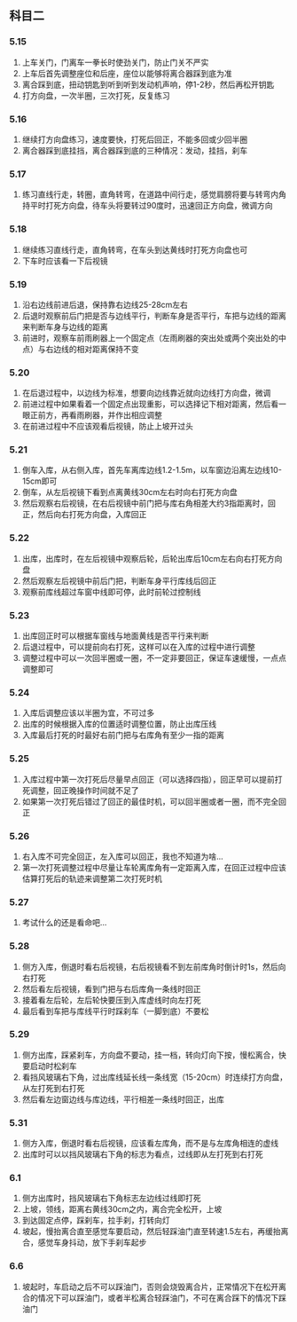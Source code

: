 ## 科目二

### 5.15

 1. 上车关门，门离车一拳长时使劲关门，防止门关不严实
 2. 上车后首先调整座位和后座，座位以能够将离合器踩到底为准
 3. 离合踩到底，扭动钥匙到听到听到发动机声响，停1-2秒，然后再松开钥匙
 4. 打方向盘，一次半圈，三次打死，反复练习

### 5.16

 1. 继续打方向盘练习，速度要快，打死后回正，不能多回或少回半圈
 2. 离合器踩到底挂挡，离合器踩到底的三种情况：发动，挂挡，刹车

### 5.17

 1. 练习直线行走，转圈，直角转弯，在道路中间行走，感觉肩膀将要与转弯内角持平时打死方向盘，待车头将要转过90度时，迅速回正方向盘，微调方向

### 5.18

 1. 继续练习直线行走，直角转弯，在车头到达黄线时打死方向盘也可
 2. 下车时应该看一下后视镜

### 5.19

 1. 沿右边线前进后退，保持靠右边线25-28cm左右
 2. 后退时观察前后门把是否与边线平行，判断车身是否平行，车把与边线的距离来判断车身与边线的距离
 3. 前进时，观察车前雨刷器上一个固定点（左雨刷器的突出处或两个突出处的中点）与右边线的相对距离保持不变

### 5.20

 1. 在后退过程中，以边线为标准，想要向边线靠近就向边线打方向盘，微调
 2. 前进过程中如果看着一个固定点出现重影，可以选择记下相对距离，然后看一眼正前方，再看雨刷器，并作出相应调整
 3. 在前进过程中不应该观看后视镜，防止上坡开过头

### 5.21

 1. 倒车入库，从右侧入库，首先车离库边线1.2-1.5m，以车窗边沿离左边线10-15cm即可
 2. 倒车，从左后视镜下看到点离黄线30cm左右时向右打死方向盘
 3. 然后观察右后视镜，在右后视镜中前门把与库右角相差大约3指距离时，回正，然后向右打死方向盘，入库回正

### 5.22

 1. 出库，出库时，在左后视镜中观察后轮，后轮出库后10cm左右向右打死方向盘
 2. 然后观察左后视镜中前后门把，判断车身平行库线后回正
 3. 观察前库线超过车窗中线即可停，此时前轮过控制线

### 5.23

 1. 出库回正时可以根据车窗线与地面黄线是否平行来判断
 2. 后退过程中，可以提前向右打死，这样可以在入库的过程中进行调整
 3. 调整过程中可以一次回半圈或一圈，不一定非要回正，保证车速缓慢，一点点调整即可

### 5.24

 1. 入库后调整应该以半圈为宜，不可过多
 2. 出库的时候根据入库的位置适时调整位置，防止出库压线
 3. 入库最后打死的时最好右前门把与右库角有至少一指的距离

### 5.25

 1. 入库过程中第一次打死后尽量早点回正（可以选择四指），回正早可以提前打死调整，回正晚操作时间就不足了
 2. 如果第一次打死后错过了回正的最佳时机，可以回半圈或者一圈，而不完全回正

### 5.26

 1. 右入库不可完全回正，左入库可以回正，我也不知道为啥...
 2. 第一次打死调整过程中尽量让车轮离库角有一定距离入库，在回正过程中应该估算打死后的轨迹来调整第二次打死时机

### 5.27

 1. 考试什么的还是看命吧...

### 5.28

 1. 侧方入库，倒退时看右后视镜，右后视镜看不到左前库角时倒计时1s，然后向右打死
 2. 然后看左后视镜，看到门把与右后库角一条线时回正
 3. 接着看左后轮，左后轮快要压到入库虚线时向左打死
 4. 最后看到车把与库线平行时踩刹车（一脚到底）不要松

### 5.29

 1. 侧方出库，踩紧刹车，方向盘不要动，挂一档，转向灯向下按，慢松离合，快要启动时松刹车
 2. 看挡风玻璃右下角，过出库线延长线一条线宽（15-20cm）时连续打方向盘，从左打死到右打死
 3. 然后看左边窗边线与库边线，平行相差一条线时回正，出库

### 5.31

 1. 侧方入库，倒退时看右后视镜，应该看左库角，而不是与左库角相连的虚线
 2. 出库时可以以挡风玻璃右下角的标志为看点，过线即从左打死到右打死

### 6.1

 1. 侧方出库时，挡风玻璃右下角标志左边线过线即打死
 2. 上坡，领线，距离右黄线30cm之内，离合完全松开，上坡
 3. 到达固定点停，踩刹车，拉手刹，打转向灯
 4. 坡起，慢抬离合直至感觉车要启动，然后轻踩油门直至转速1.5左右，再缓抬离合，感觉车身抖动，放下手刹车起步

### 6.6

 1. 坡起时，车启动之后不可以踩油门，否则会烧毁离合片，正常情况下在松开离合的情况下可以踩油门，或者半松离合轻踩油门，不可在离合踩下的情况下踩油门
